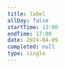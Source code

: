 ```yaml
---
title: label
allDay: false
startTime: 13:00
endTime: 17:00
date: 2024-04-09
completed: null
type: single
---
```

